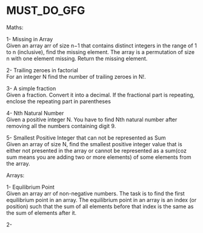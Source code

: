 # MUST_DO_GFG

Maths:</br>

1- Missing in Array </br>
Given an array arr of size n−1 that contains distinct integers in the range of 1 to n (inclusive), find the missing element. The array is a permutation of size n with one element missing. Return the missing element.</br>

2- Trailing zeroes in factorial </br>
For an integer N find the number of trailing zeroes in N!.</br>

3- A simple fraction</br>
Given a fraction. Convert it into a decimal. 
If the fractional part is repeating, enclose the repeating part in parentheses</br>

4- Nth Natural Number</br>
Given a positive integer N. You have to find Nth natural number after removing all the numbers containing digit 9.</br>

5- Smallest Positive Integer that can not be represented as Sum</br>
Given an array of size N, find the smallest positive integer value that is either not presented in the array or cannot be represented as a sum(coz sum means you are adding two or more elements) of some elements from the array.</br>

Arrays:</br>

1- Equilibrium Point</br>
Given an array arr of non-negative numbers. The task is to find the first equilibrium point in an array. The equilibrium point in an array is an index (or position) such that the sum of all elements before that index is the same as the sum of elements after it.</br>

2-  </br>
</br>
